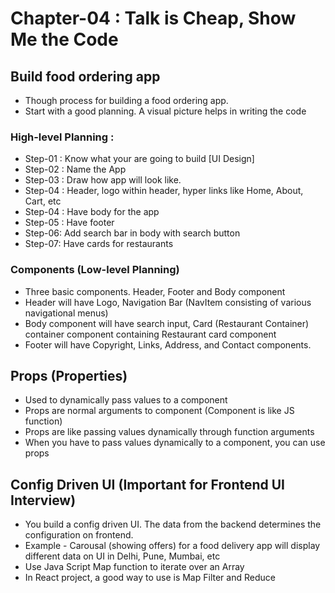 # Chapter-04 : Talk is Cheap, Show Me the Code 

## Build food ordering app 

- Though process for building a food ordering app. 
- Start with a good planning. A visual picture helps in writing the code

### High-level Planning : 
- Step-01 : Know what your are going to build [UI Design]
- Step-02 : Name the App
- Step-03 : Draw how app will look like. 
- Step-04 : Header, logo within header, hyper links like Home, About, Cart, etc
- Step-04 : Have body for the app
- Step-05 : Have footer
- Step-06: Add search bar in body with search button
- Step-07: Have cards for restaurants 

### Components (Low-level Planning)
- Three basic components. Header, Footer and Body component
- Header will have Logo, Navigation Bar (NavItem consisting of various navigational menus)
- Body component will have search input, Card (Restaurant Container) container component containing Restaurant card component
- Footer will have Copyright, Links, Address, and Contact components. 

## Props (Properties)
- Used to dynamically pass values to a component
- Props are normal arguments to component (Component is like JS function)
- Props are like passing values dynamically through function arguments
- When you have to pass values dynamically to a component, you can use props

## Config Driven UI (Important for Frontend UI Interview)

- You build a config driven UI. The data from the backend determines the configuration on frontend.
- Example - Carousal (showing offers) for a food delivery app will display different data on UI in Delhi, Pune, Mumbai, etc
- Use Java Script Map function to iterate over an Array 
- In React project, a good way to use is Map Filter and Reduce